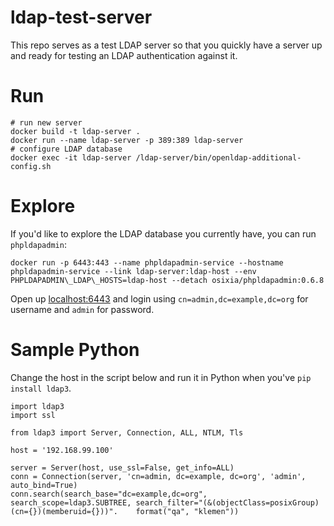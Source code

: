 # ldap-test-server

This repo serves as a test LDAP server so that you quickly have a server up and ready for testing an LDAP authentication against it.

# Run

    # run new server
    docker build -t ldap-server .
    docker run --name ldap-server -p 389:389 ldap-server
    # configure LDAP database
    docker exec -it ldap-server /ldap-server/bin/openldap-additional-config.sh

# Explore

If you'd like to explore the LDAP database you currently have, you can run `phpldapadmin`:

    docker run -p 6443:443 --name phpldapadmin-service --hostname phpldapadmin-service --link ldap-server:ldap-host --env PHPLDAPADMIN\_LDAP\_HOSTS=ldap-host --detach osixia/phpldapadmin:0.6.8

Open up [localhost:6443](https://localhost:6443/) and login using `cn=admin,dc=example,dc=org` for username and `admin` for password.

# Sample Python

Change the host in the script below and run it in Python when you've `pip install ldap3`.

    import ldap3
    import ssl
    
    from ldap3 import Server, Connection, ALL, NTLM, Tls
    
    host = '192.168.99.100'
    
    server = Server(host, use_ssl=False, get_info=ALL)
    conn = Connection(server, 'cn=admin, dc=example, dc=org', 'admin', auto_bind=True)
    conn.search(search_base="dc=example,dc=org", search_scope=ldap3.SUBTREE, search_filter="(&(objectClass=posixGroup)(cn={})(memberuid={}))".    format("qa", "klemen"))
